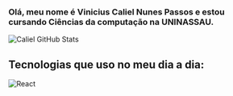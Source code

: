 ### Olá, meu nome é Vinicius Caliel Nunes Passos e estou cursando Ciências da computação na UNINASSAU.

![Caliel GitHub Stats](https://github-readme-stats-git-masterrstaa-rickstaa.vercel.app/api?username=vinicaliel&theme=dracula)

## Tecnologias que uso no meu dia a dia:

<div style:"display : inline_block">
<img alt="React" align="center" src="https://img.shields.io/badge/React-20232A?style=for-the-badge&logo=react&logoColor=61DAFB"></div><br>


